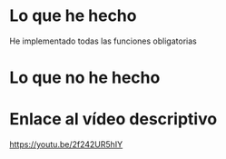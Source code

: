# Lo que he hecho

He implementado todas las funciones obligatorias

# Lo que no he hecho

# Enlace al vídeo descriptivo

https://youtu.be/2f242UR5hIY

